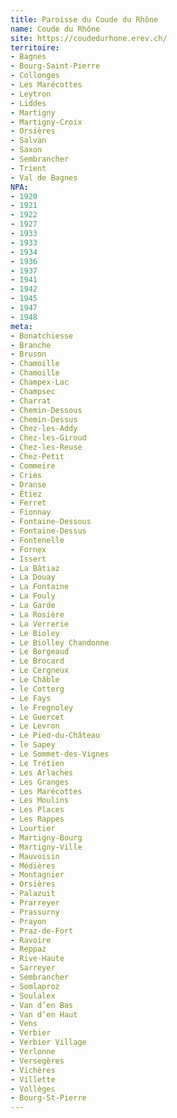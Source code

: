 ```yaml
---
title: Paroisse du Coude du Rhône
name: Coude du Rhône
site: https://coudedurhone.erev.ch/
territoire:
- Bagnes
- Bourg-Saint-Pierre
- Collonges
- Les Marécottes
- Leytron
- Liddes
- Martigny
- Martigny-Croix
- Orsières
- Salvan
- Saxon
- Sembrancher
- Trient
- Val de Bagnes
NPA:
- 1920
- 1921
- 1922
- 1927
- 1933
- 1933
- 1934
- 1936
- 1937
- 1941
- 1942
- 1945
- 1947
- 1948
meta:
- Bonatchiesse
- Branche
- Bruson
- Chamoille
- Chamoille
- Champex-Lac
- Champsec
- Charrat
- Chemin-Dessous
- Chemin-Dessus
- Chez-les-Addy
- Chez-les-Giroud
- Chez-les-Reuse
- Chez-Petit
- Commeire
- Cries
- Dranse
- Étiez
- Ferret
- Fionnay
- Fontaine-Dessous
- Fontaine-Dessus
- Fontenelle
- Fornex
- Issert
- La Bâtiaz
- La Douay
- La Fontaine
- La Fouly
- La Garde
- La Rosière
- La Verrerie
- Le Bioley
- Le Biolley Chandonne
- Le Borgeaud
- Le Brocard
- Le Cergneux
- Le Châble 
- le Cotterg
- Le Fays
- le Fregnoley
- Le Guercet
- Le Levron
- Le Pied-du-Château
- le Sapey
- Le Sommet-des-Vignes
- Le Trétien
- Les Arlaches
- Les Granges
- Les Marécottes
- Les Moulins
- Les Places
- Les Rappes
- Lourtier
- Martigny-Bourg
- Martigny-Ville
- Mauvoisin
- Médières
- Montagnier
- Orsières
- Palazuit
- Prarreyer
- Prassurny
- Prayon
- Praz-de-Fort
- Ravoire
- Reppaz
- Rive-Haute
- Sarreyer
- Sembrancher
- Somlaproz
- Soulalex
- Van d’en Bas
- Van d’en Haut
- Vens
- Verbier
- Verbier Village
- Verlonne
- Versegères
- Vichères
- Villette
- Vollèges
- Bourg-St-Pierre
---
```


